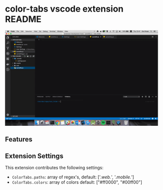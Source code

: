 # color-tabs vscode extension README

![Alt Text](./docs/gif.gif)

## Features




## Extension Settings

This extension contributes the following settings:

* `ColorTabs.paths`: array of regex's, default:  ['.*web.*', '.*mobile.*']
* `ColorTabs.colors`: array of colors default: ["#ff0000", "#00ff00"]
